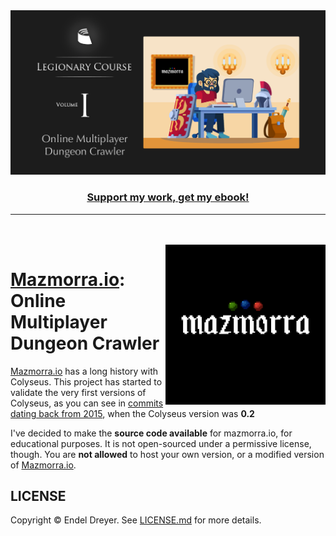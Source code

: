 <div align="center">
  <a href="http://gum.co/colyseus-legionary-course-vol1">
    <img src="press/legionary-course.png?raw=true" />
  </a>
  <a href="http://gum.co/colyseus-legionary-course-vol1">
    <h3>Support my work, get my ebook!</h3>
  </a>
</div>

---

<br />
<br />

<img src="logo.png?raw=true" width="256" align="right" />

# [Mazmorra.io](https://mazmorra.io): Online Multiplayer Dungeon Crawler

[Mazmorra.io](https://mazmorra.io) has a long history with Colyseus. This project has started to validate the very first versions of Colyseus, as you can see in [commits dating back from 2015](https://github.com/endel/mazmorra/commit/7d2f631a48f8907f5031a3c9a1936d012bbe2090), when the Colyseus version was **0.2**

I've decided to make the **source code available** for mazmorra.io, for educational purposes. It is not open-sourced under a permissive license, though. You are **not allowed** to host your own version, or a modified version of [Mazmorra.io](https://mazmorra.io).

## LICENSE

Copyright © Endel Dreyer. See [LICENSE.md](LICENSE.md) for more details.
